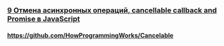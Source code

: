 ### [9 Отмена асинхронных операций, cancellable callback and Promise в JavaScript](https://www.youtube.com/watch?v=T8fXlnqI4Ws)

#### https://github.com/HowProgrammingWorks/Cancelable

